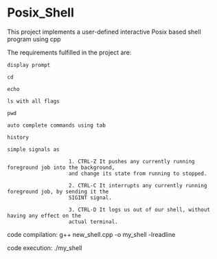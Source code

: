 # Posix_Shell
This project implements a user-defined interactive Posix based shell program using cpp

The requirements fulfilled in the project are:

    display prompt
    
    cd
    
    echo
    
    ls with all flags
    
    pwd
    
    auto complete commands using tab
    
    history
    
    simple signals as           
    
                        1. CTRL-Z It pushes any currently running foreground job into the background,
                        and change its state from running to stopped. 
                                
                        2. CTRL-C It interrupts any currently running foreground job, by sending it the
                        SIGINT signal. 
                                
                        3. CTRL-D It logs us out of our shell, without having any effect on the
                        actual terminal.
                        
code compilation: g++ new_shell.cpp -o my_shell -lreadline

code execution: ./my_shell
